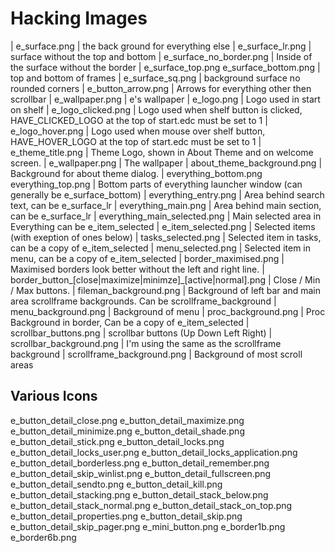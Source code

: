Hacking Images
==============
| e_surface.png | the back ground for everything else
| e_surface_lr.png | surface without the top and bottom
| e_surface_no_border.png | Inside of the surface without the border
| e_surface_top.png e_surface_bottom.png | top and bottom of frames
| e_surface_sq.png | background surface no rounded corners
| e_button_arrow.png | Arrows for everything other then scrollbar
| e_wallpaper.png | e's wallpaper
| e_logo.png | Logo used in start on shelf
| e_logo_clicked.png | Logo used when shelf button is clicked, HAVE_CLICKED_LOGO at the top of start.edc must be set to 1
| e_logo_hover.png | Logo used when mouse over shelf button, HAVE_HOVER_LOGO at the top of start.edc must be set to 1
| e_theme_title.png | Theme Logo, shown in About Theme and on welcome screen.
| e_wallpaper.png | The wallpaper
| about_theme_background.png | Background for about theme dialog.
| everything_bottom.png everything_top.png | Bottom parts of everything launcher window (can generally be e_surface_bottom)
| everything_entry.png | Area behind search text, can be e_surface_lr
| everything_main.png | Area behind main section, can be e_surface_lr
| everything_main_selected.png | Main selected area in Everything can be e_item_selected
| e_item_selected.png | Selected items (with exeption of ones below)
| tasks_selected.png | Selected item in tasks, can be a copy of e_item_selected
| menu_selected.png | Selected item in menu, can be a copy of e_item_selected
| border_maximised.png | Maximised borders look better without the left and right line.
| border_button_[close|maximize|minimze]_[active|normal].png | Close / Min / Max buttons.
| fileman_background.png | Background of left bar and main area scrollframe backgrounds. Can be scrollframe_background
| menu_background.png | Background of menu
| proc_background.png | Proc Background in border, Can be a copy of e_item_selected
| scrollbar_buttons.png | scrollbar buttons (Up Down Left Right)
| scrollbar_background.png | I'm using the same as the scrollframe background
| scrollframe_background.png | Background of most scroll areas


Various Icons
-------------
e_button_detail_close.png
e_button_detail_maximize.png
e_button_detail_minimize.png
e_button_detail_shade.png
e_button_detail_stick.png
e_button_detail_locks.png
e_button_detail_locks_user.png
e_button_detail_locks_application.png
e_button_detail_borderless.png
e_button_detail_remember.png
e_button_detail_skip_winlist.png
e_button_detail_fullscreen.png
e_button_detail_sendto.png
e_button_detail_kill.png
e_button_detail_stacking.png
e_button_detail_stack_below.png
e_button_detail_stack_normal.png
e_button_detail_stack_on_top.png
e_button_detail_properties.png
e_button_detail_skip.png
e_button_detail_skip_pager.png
e_mini_button.png
e_border1b.png
e_border6b.png
